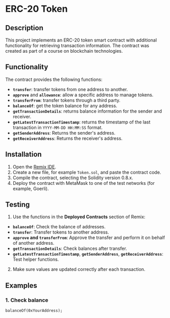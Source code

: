 # ERC-20 Token

## Description
This project implements an ERC-20 token smart contract with additional functionality for retrieving transaction information. The contract was created as part of a course on blockchain technologies.

## Functionality
The contract provides the following functions:
- **`transfer`**: transfer tokens from one address to another.
- **`approve`** and **`allowance`**: allow a specific address to manage tokens.
- **`transferFrom`**: transfer tokens through a third party.
- **`balanceOf`**: get the token balance for any address.
- **`getTransactionDetails`**: returns balance information for the sender and receiver.
- **`getLatestTransactionTimestamp`**: returns the timestamp of the last transaction in `YYYY-MM-DD HH:MM:SS` format.
- **`getSenderAddress`**: Returns the sender's address.
- **`getReceiverAddress`**: Returns the receiver's address.

## Installation
1. Open the [Remix IDE](https://remix.ethereum.org/).
2. Create a new file, for example `Token.sol`, and paste the contract code.
3. Compile the contract, selecting the Solidity version 0.8.x.
4. Deploy the contract with MetaMask to one of the test networks (for example, Goerli).

## Testing
1. Use the functions in the **Deployed Contracts** section of Remix:
- **`balanceOf`**: Check the balance of addresses.
- **`transfer`**: Transfer tokens to another address.
- **`approve` and `transferFrom`**: Approve the transfer and perform it on behalf of another address.
- **`getTransactionDetails`**: Check balances after transfer.
- **`getLatestTransactionTimestamp`**, **`getSenderAddress`**, **`getReceiverAddress`**: Test helper functions.
2. Make sure values ​​are updated correctly after each transaction.

## Examples
### 1. Check balance
```solidity
balanceOf(0xYourAddress);